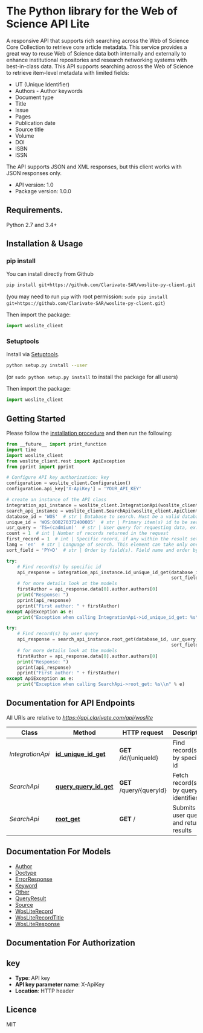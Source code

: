 # The Python library for the Web of Science API Lite
A responsive API that supports rich searching across the Web of Science Core Collection to retrieve core article metadata.  This service provides a great way to reuse Web of Science data both internally and externally to enhance  institutional repositories and research networking systems with best-in-class data. This API supports searching across the Web of Science to retrieve item-level metadata with limited fields:  
- UT (Unique Identifier) 
- Authors - Author keywords 
- Document type 
- Title 
- Issue 
- Pages 
- Publication date 
- Source title 
- Volume 
- DOI 
- ISBN 
- ISSN   
  
The API supports JSON and XML responses, but this client works with JSON responses only. 

- API version: 1.0
- Package version: 1.0.0

## Requirements.

Python 2.7 and 3.4+

## Installation & Usage
### pip install

You can install directly from Github

```sh
pip install git+https://github.com/Clarivate-SAR/woslite-py-client.git
```
(you may need to run `pip` with root permission: `sudo pip install git+https://github.com/Clarivate-SAR/woslite-py-client.git`)

Then import the package:

```python
import woslite_client 
```

### Setuptools

Install via [Setuptools](http://pypi.python.org/pypi/setuptools).

```sh
python setup.py install --user
```
(or `sudo python setup.py install` to install the package for all users)

Then import the package:

```python
import woslite_client
```

## Getting Started

Please follow the [installation procedure](#installation--usage) and then run the following:

```python
from __future__ import print_function
import time
import woslite_client
from woslite_client.rest import ApiException
from pprint import pprint

# Configure API key authorization: key
configuration = woslite_client.Configuration()
configuration.api_key['X-ApiKey'] = 'YOUR_API_KEY'

# create an instance of the API class
integration_api_instance = woslite_client.IntegrationApi(woslite_client.ApiClient(configuration))
search_api_instance = woslite_client.SearchApi(woslite_client.ApiClient(configuration))
database_id = 'WOS'  # str | Database to search. Must be a valid database ID, one of the following: BCI/BIOABS/BIOSIS/CCC/DCI/DIIDW/MEDLINE/WOK/WOS/ZOOREC. WOK represents all databases.
unique_id = 'WOS:000270372400005'  # str | Primary item(s) id to be searched, ex: WOS:000270372400005. Cannot be null or an empty string. Multiple values are separated by comma.
usr_query = 'TS=(cadmium)'  # str | User query for requesting data, ex: TS=(cadmium). The query parser will return errors for invalid queries.
count = 1  # int | Number of records returned in the request
first_record = 1  # int | Specific record, if any within the result set to return. Cannot be less than 1 and greater than 100000.
lang = 'en'  # str | Language of search. This element can take only one value: en for English. If no language is specified, English is passed by default. (optional)
sort_field = 'PY+D'  # str | Order by field(s). Field name and order by clause separated by '+', use A for ASC and D for DESC, ex: PY+D. Multiple values are separated by comma. (optional)

try:
    # Find record(s) by specific id
    api_response = integration_api_instance.id_unique_id_get(database_id, unique_id, count, first_record, lang=lang,
                                                             sort_field=sort_field)
    # for more details look at the models
    firstAuthor = api_response.data[0].author.authors[0]
    print("Response: ")
    pprint(api_response)
    pprint("First author: " + firstAuthor)
except ApiException as e:
    print("Exception when calling IntegrationApi->id_unique_id_get: %s\\n" % e)

try:
    # Find record(s) by user query
    api_response = search_api_instance.root_get(database_id, usr_query, count, first_record, lang=lang,
                                                             sort_field=sort_field)
    # for more details look at the models
    firstAuthor = api_response.data[0].author.authors[0]
    print("Response: ")
    pprint(api_response)
    pprint("First author: " + firstAuthor)
except ApiException as e:
    print("Exception when calling SearchApi->root_get: %s\\n" % e)

```

## Documentation for API Endpoints

All URIs are relative to *https://api.clarivate.com/api/woslite*

Class | Method | HTTP request | Description
------------ | ------------- | ------------- | -------------
*IntegrationApi* | [**id_unique_id_get**](docs/IntegrationApi.md#id_unique_id_get) | **GET** /id/{uniqueId} | Find record(s) by specific id
*SearchApi* | [**query_query_id_get**](docs/SearchApi.md#query_query_id_get) | **GET** /query/{queryId} | Fetch record(s) by query identifier
*SearchApi* | [**root_get**](docs/SearchApi.md#root_get) | **GET** / | Submits a user query and returns results

## Documentation For Models

 - [Author](docs/Author.md)
 - [Doctype](docs/Doctype.md)
 - [ErrorResponse](docs/ErrorResponse.md)
 - [Keyword](docs/Keyword.md)
 - [Other](docs/Other.md)
 - [QueryResult](docs/QueryResult.md)
 - [Source](docs/Source.md)
 - [WosLiteRecord](docs/WosLiteRecord.md)
 - [WosLiteRecordTitle](docs/WosLiteRecordTitle.md)
 - [WosLiteResponse](docs/WosLiteResponse.md)

## Documentation For Authorization


## key

- **Type**: API key
- **API key parameter name**: X-ApiKey
- **Location**: HTTP header


## Licence
MIT


